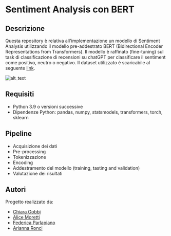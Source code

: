 # Sentiment Analysis con BERT

## Descrizione
Questa repository è relativa all'implementazione un modello di Sentiment Analysis utilizzando il modello pre-addestrato BERT (Bidirectional Encoder Representations from Transformers). 
Il modello è raffinato (fine-tuning) sul task di classificazione di recensioni su chatGPT per classificare il sentiment come positivo, neutro o negativo.
Il dataset utilizzato è scaricabile al seguente [link](https://www.kaggle.com/datasets/charunisa/chatgpt-sentiment-analysis).

![alt_text]()

## Requisiti
- Python 3.9 o versioni successive
- Dipendenze Python: pandas, numpy, statsmodels, transformers, torch, sklearn


## Pipeline
- Acquisizione dei dati
- Pre-processing
- Tokenizzazione
- Encoding
- Addestramento del modello (training, tasting and validation)
- Valutazione dei risultati 


## Autori
Progetto realizzato da:
- [Chiara Gobbi](https://github.com/chiaragii)
- [Alice Moretti](https://github.com/AliceMoretti00)
- [Federica Parlapiano](https://github.com/FedericaParlapiano)
- [Arianna Ronci](https://github.com/AriannaRonci)

